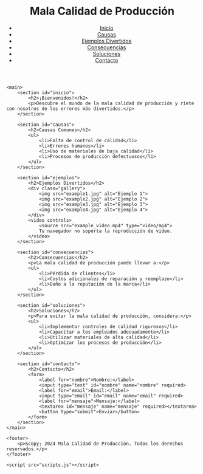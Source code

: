 <!DOCTYPE html>
<html lang="es">
<head>
    <meta charset="UTF-8">
    <meta name="viewport" content="width=device-width, initial-scale=1.0">
    <title>Mala Calidad de Producción</title>
    <link rel="stylesheet" href="styles.css">
</head>
<body>
    <header>
        <h1>Mala Calidad de Producción</h1>
        <nav>
            <ul>
                <li><a href="#inicio">Inicio</a></li>
                <li><a href="#causas">Causas</a></li>
                <li><a href="#ejemplos">Ejemplos Divertidos</a></li>
                <li><a href="#consecuencias">Consecuencias</a></li>
                <li><a href="#soluciones">Soluciones</a></li>
                <li><a href="#contacto">Contacto</a></li>
            </ul>
        </nav>
    </header>

    <main>
        <section id="inicio">
            <h2>¡Bienvenidos!</h2>
            <p>Descubre el mundo de la mala calidad de producción y ríete con nosotros de los errores más divertidos.</p>
        </section>

        <section id="causas">
            <h2>Causas Comunes</h2>
            <ul>
                <li>Falta de control de calidad</li>
                <li>Errores humanos</li>
                <li>Uso de materiales de baja calidad</li>
                <li>Procesos de producción defectuosos</li>
            </ul>
        </section>

        <section id="ejemplos">
            <h2>Ejemplos Divertidos</h2>
            <div class="gallery">
                <img src="example1.jpg" alt="Ejemplo 1">
                <img src="example2.jpg" alt="Ejemplo 2">
                <img src="example3.jpg" alt="Ejemplo 3">
                <img src="example4.jpg" alt="Ejemplo 4">
            </div>
            <video controls>
                <source src="example_video.mp4" type="video/mp4">
                Tu navegador no soporta la reproducción de video.
            </video>
        </section>

        <section id="consecuencias">
            <h2>Consecuencias</h2>
            <p>La mala calidad de producción puede llevar a:</p>
            <ul>
                <li>Pérdida de clientes</li>
                <li>Costos adicionales de reparación y reemplazo</li>
                <li>Daño a la reputación de la marca</li>
            </ul>
        </section>

        <section id="soluciones">
            <h2>Soluciones</h2>
            <p>Para evitar la mala calidad de producción, considera:</p>
            <ul>
                <li>Implementar controles de calidad rigurosos</li>
                <li>Capacitar a los empleados adecuadamente</li>
                <li>Utilizar materiales de alta calidad</li>
                <li>Optimizar los procesos de producción</li>
            </ul>
        </section>

        <section id="contacto">
            <h2>Contacto</h2>
            <form>
                <label for="nombre">Nombre:</label>
                <input type="text" id="nombre" name="nombre" required>
                <label for="email">Email:</label>
                <input type="email" id="email" name="email" required>
                <label for="mensaje">Mensaje:</label>
                <textarea id="mensaje" name="mensaje" required></textarea>
                <button type="submit">Enviar</button>
            </form>
        </section>
    </main>

    <footer>
        <p>&copy; 2024 Mala Calidad de Producción. Todos los derechos reservados.</p>
    </footer>

    <script src="scripts.js"></script>
</body>
</html>

